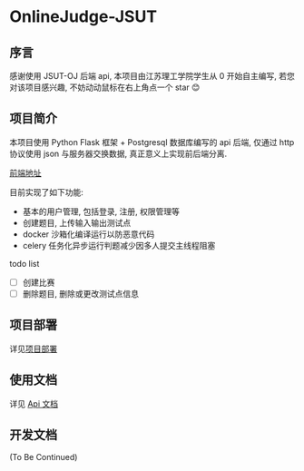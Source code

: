 # OnlineJudge-JSUT
## 序言

感谢使用 JSUT-OJ 后端 api, 本项目由江苏理工学院学生从 0 开始自主编写, 若您对该项目感兴趣, 不妨动动鼠标在右上角点一个 star 😊

## 项目简介

本项目使用 Python Flask 框架 + Postgresql 数据库编写的 api 后端, 仅通过 http 协议使用 json 与服务器交换数据, 真正意义上实现前后端分离. 

[前端地址](https://github.com/2b-creator/JsutOJ-vue)

目前实现了如下功能:

- 基本的用户管理, 包括登录, 注册, 权限管理等
- 创建题目, 上传输入输出测试点
- docker 沙箱化编译运行以防恶意代码
- celery 任务化异步运行判题减少因多人提交主线程阻塞

todo list

- [ ] 创建比赛
- [ ] 删除题目, 删除或更改测试点信息

## 项目部署

详见[项目部署](./Docs/deploy.md)

## 使用文档

详见 [Api 文档](./Docs/api.md)

## 开发文档

(To Be Continued)